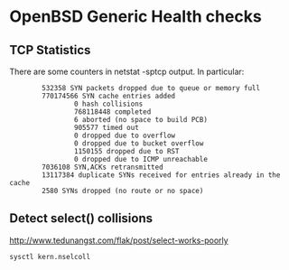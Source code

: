 # OpenBSD Generic Health checks


## TCP Statistics
There are some counters in netstat -sptcp output. In particular:
```
        532358 SYN packets dropped due to queue or memory full
        770174566 SYN cache entries added
                0 hash collisions
                768118448 completed
                6 aborted (no space to build PCB)
                905577 timed out
                0 dropped due to overflow
                0 dropped due to bucket overflow
                1150155 dropped due to RST
                0 dropped due to ICMP unreachable
        7036108 SYN,ACKs retransmitted
        13117384 duplicate SYNs received for entries already in the cache
        2580 SYNs dropped (no route or no space)
```

## Detect select() collisions
http://www.tedunangst.com/flak/post/select-works-poorly

```
sysctl kern.nselcoll
```
